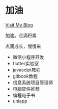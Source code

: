 # 加油

[Visit My Blog](https://nusr.github.io/)

加油。点滴积累

点滴成长，慢慢来

- 微信小程序开发
- flutter实验室
- javascipt教程
- gitbook教程
- 信息系统项目管理师
- 电脑软件推荐
- 编程电子书
- uniapp

